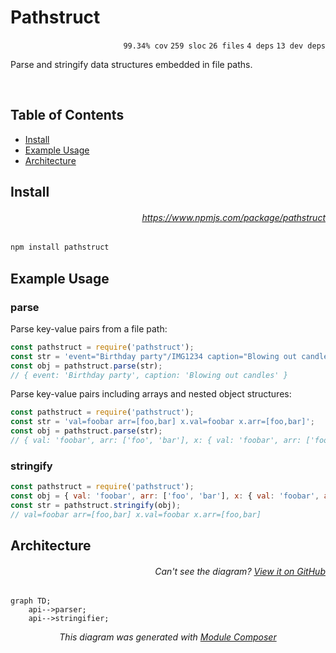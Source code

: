 # Pathstruct

<p align="right"><code>99.34% cov</code>&nbsp;<code>259 sloc</code>&nbsp;<code>26 files</code>&nbsp;<code>4 deps</code>&nbsp;<code>13 dev deps</code></p>

Parse and stringify data structures embedded in file paths.

<br />

<!-- START doctoc generated TOC please keep comment here to allow auto update -->
<!-- DON'T EDIT THIS SECTION, INSTEAD RE-RUN doctoc TO UPDATE -->
## Table of Contents

- [Install](#install)
- [Example Usage](#example-usage)
- [Architecture](#architecture)

<!-- END doctoc generated TOC please keep comment here to allow auto update -->

## Install

###### <p align="right"><a href="https://www.npmjs.com/package/pathstruct">https://www.npmjs.com/package/pathstruct</a></p>
```sh
npm install pathstruct
```

## Example Usage

### parse

Parse key-value pairs from a file path:

```js
const pathstruct = require('pathstruct');
const str = 'event="Birthday party"/IMG1234 caption="Blowing out candles".jpg';
const obj = pathstruct.parse(str);
// { event: 'Birthday party', caption: 'Blowing out candles' }
```

Parse key-value pairs including arrays and nested object structures:

```js
const pathstruct = require('pathstruct');
const str = 'val=foobar arr=[foo,bar] x.val=foobar x.arr=[foo,bar]';
const obj = pathstruct.parse(str);
// { val: 'foobar', arr: ['foo', 'bar'], x: { val: 'foobar', arr: ['foo', 'bar']} }
```

### stringify

```js
const pathstruct = require('pathstruct');
const obj = { val: 'foobar', arr: ['foo', 'bar'], x: { val: 'foobar', arr: ['foo', 'bar']} };
const str = pathstruct.stringify(obj);
// val=foobar arr=[foo,bar] x.val=foobar x.arr=[foo,bar]
```

## Architecture

###### <p align="right"><em>Can't see the diagram?</em> <a id="link-1" href="https://github.com/mattriley/node-pathstruct#user-content-link-1">View it on GitHub</a></p>
```mermaid
graph TD;
    api-->parser;
    api-->stringifier;
```
<p align="center">
  <em>This diagram was generated with <a href="https://github.com/mattriley/node-module-composer">Module Composer</a></em>
</p>
<br>
